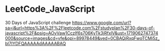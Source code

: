 # LeetCode_JavaScript
30 Days of JavaScript challenge
https://www.google.com/url?sa=i&url=https%3A%2F%2Fleetcode.com%2Fstudyplan%2F30-days-of-javascript%2F&psig=AOvVaw1CczIf6s706KyTk3jRfxlV&ust=1719062747374000&source=images&cd=vfe&opi=89978449&ved=0CBAQjRxqFwoTCMi5z_bl7IYDFQAAAAAdAAAAABAQ
